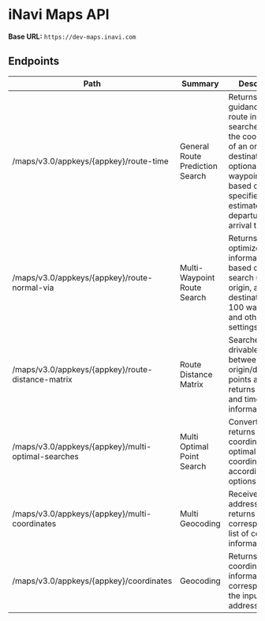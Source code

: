 # iNavi Maps API
**Base URL:** `https://dev-maps.inavi.com`

## Endpoints
| Path | Summary | Description |
|------|---------|-------------|
| /maps/v3.0/appkeys/{appkey}/route-time | General Route Prediction Search | Returns detailed guidance and route information searched using the coordinates of an origin, destination, and optional waypoints, based on a specified estimated departure or arrival time. |
| /maps/v3.0/appkeys/{appkey}/route-normal-via | Multi-Waypoint Route Search | Returns optimized route information based on a search using an origin, a destination, up to 100 waypoints, and other settings. |
| /maps/v3.0/appkeys/{appkey}/route-distance-matrix | Route Distance Matrix | Searches for drivable routes between multiple origin/destination points and returns distance and time information. |
| /maps/v3.0/appkeys/{appkey}/multi-optimal-searches | Multi Optimal Point Search | Converts and returns a list of coordinates to optimal point coordinates according to options. |
| /maps/v3.0/appkeys/{appkey}/multi-coordinates | Multi Geocoding | Receives a list of addresses and returns the corresponding list of coordinate information. |
| /maps/v3.0/appkeys/{appkey}/coordinates | Geocoding | Returns coordinate information corresponding to the input address. |
